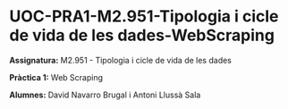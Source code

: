# UOC-PRA1-M2.951-Tipologia i cicle de vida de les dades-WebScraping

**Assignatura:** M2.951 - Tipologia i cicle de vida de les dades

**Pràctica 1:** Web Scraping

**Alumnes:** David Navarro Brugal i Antoni Llussà Sala
